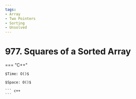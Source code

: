 ```yaml
---
tags:
- Array
- Two Pointers
- Sorting
- Unsolved
---
```



# 977. Squares of a Sorted Array

=== "C++"

    $Time: O()$

    $Space: O()$

    ``` c++
    ```